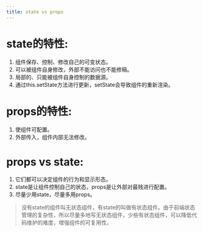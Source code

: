```yaml
---
title: state vs props
---
```

# state的特性:
1. 组件保存、控制、修改自己的可变状态。
2. 可以被组件自身修改，外部不能访问也不能修稿。
3. 局部的、只能被组件自身控制的数据源。
4. 通过this.setState方法进行更新，setState会导致组件的重新渲染。

# props的特性:
1. 使组件可配置。
2. 外部传入，组件内部无法修改。

# props vs state:
1. 它们都可以决定组件的行为和显示形态。
2. state是让组件控制自己的状态，props是让外部对最贱进行配置。
3. 尽量少用state，尽量多用props。

>没有state的组件叫无状态组件，有state的叫做有状态组件。由于前端状态管理的复杂性，所以尽量多地写无状态组件，少些有状态组件，可以降低代码维护的难度，增强组件的可复用性。